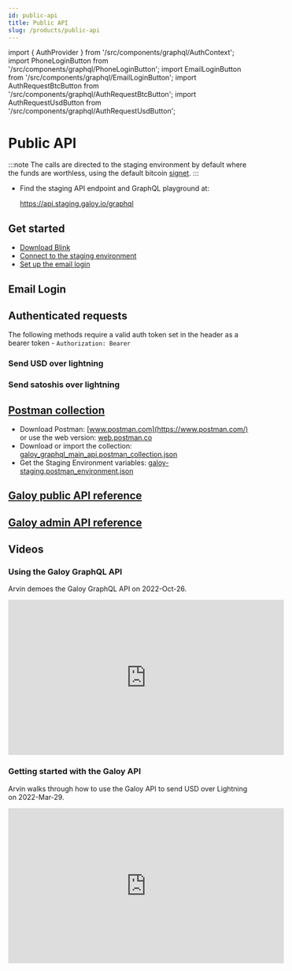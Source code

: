```yaml
---
id: public-api
title: Public API
slug: /products/public-api
---
```


import { AuthProvider } from '/src/components/graphql/AuthContext';
import PhoneLoginButton from '/src/components/graphql/PhoneLoginButton';
import EmailLoginButton from '/src/components/graphql/EmailLoginButton';
import AuthRequestBtcButton from '/src/components/graphql/AuthRequestBtcButton';
import AuthRequestUsdButton from '/src/components/graphql/AuthRequestUsdButton';

# Public API

:::note
The calls are directed to the staging environment by default where the funds are worthless, using the default bitcoin [signet](/signet.md).
:::

* Find the staging API endpoint and GraphQL playground at:

    https://api.staging.galoy.io/graphql

## Get started
* [Download Blink](/products#download-the-blink-app)
* [Connect to the staging environment](/products#connect-to-the-staging-environment)
* [Set up the email login](http://localhost:3000/products#set-up-the-email-login)

## Email Login

<AuthProvider>

  <EmailLoginButton />

  <div style={{ margin: '40px 0' }}></div>

  ## Authenticated requests
  The following methods require a valid auth token set in the header as a bearer token - `Authorization: Bearer`

  ### Send USD over lightning
  <AuthRequestUsdButton />

  ### Send satoshis over lightning
  <AuthRequestBtcButton />

</AuthProvider>

## [Postman collection](https://github.com/GaloyMoney/galoy/tree/main/docs/postman-collection)
* Download Postman: [www.postman.com](https://www.postman.com/) or use the web version: [web.postman.co](https://web.postman.co/)
* Download or import the collection: [galoy_graphql_main_api.postman_collection.json](https://dev.galoy.io/galoy_graphql_main_api.postman_collection.json)
* Get the Staging Environment variables: [galoy-staging.postman_environment.json](https://dev.galoy.io/galoy-staging.postman_environment.json)

## [Galoy public API reference](https://dev.galoy.io/public-api-reference.html)

## [Galoy admin API reference](https://dev.galoy.io/admin-api-reference.html)

## Videos
### Using the Galoy GraphQL API
Arvin demoes the Galoy GraphQL API on 2022-Oct-26.

<iframe width="560" height="315" src="https://www.youtube.com/embed/RRdpKnFe8qQ" title="YouTube video player" frameborder="0" allow="accelerometer; autoplay; clipboard-write; encrypted-media; gyroscope; picture-in-picture; web-share" allowfullscreen></iframe>

### Getting started with the Galoy API
Arvin walks through how to use the Galoy API to send USD over Lightning on 2022-Mar-29.

<iframe width="560" height="315" src="https://www.youtube.com/embed/bp5Dc6Wvnbw" title="YouTube video player" frameborder="0" allow="accelerometer; autoplay; clipboard-write; encrypted-media; gyroscope; picture-in-picture; web-share" allowfullscreen></iframe>
